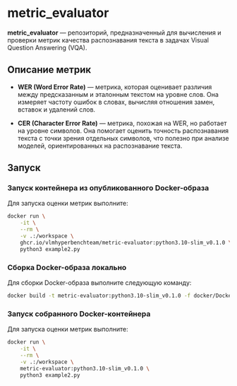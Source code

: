 # metric_evaluator

**metric_evaluator** — репозиторий, предназначенный для вычисления и проверки метрик качества распознавания текста в задачах Visual Question Answering (VQA). 

## Описание метрик

- **WER (Word Error Rate)** — метрика, которая оценивает различия между предсказанным и эталонным текстом на уровне слов. Она измеряет частоту ошибок в словах, вычисляя отношения замен, вставок и удалений слов.
  
- **CER (Character Error Rate)** — метрика, похожая на WER, но работает на уровне символов. Она помогает оценить точность распознавания текста с точки зрения отдельных символов, что полезно при анализе моделей, ориентированных на распознавание текста.

## Запуск

### Запуск контейнера из опубликованного Docker-образа

Для запуска оценки метрик выполните:

```bash
docker run \
    -it \
    --rm \
    -v .:/workspace \
    ghcr.io/vlmhyperbenchteam/metric-evaluator:python3.10-slim_v0.1.0 \
    python3 example2.py
```

### Сборка Docker-образа локально

Для сборки Docker-образа выполните следующую команду:

```bash
docker build -t metric-evaluator:python3.10-slim_v0.1.0 -f docker/Dockerfile .
```

### Запуск собранного Docker-контейнера

Для запуска оценки метрик выполните:

```bash
docker run \
    -it \
    --rm \
    -v .:/workspace \
    metric-evaluator:python3.10-slim_v0.1.0 \
    python3 example2.py
```